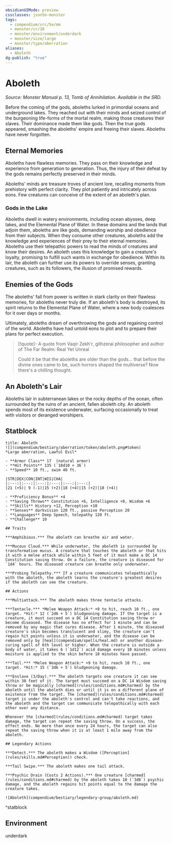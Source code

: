 ```yaml
---
obsidianUIMode: preview
cssclasses: json5e-monster
tags:
  - compendium/src/5e/mm
  - monster/cr/10
  - monster/environment/underdark
  - monster/size/large
  - monster/type/aberration
aliases:
  - Aboleth
dg-publish: "true"
---
```

# Aboleth
*Source: Monster Manual p. 13, Tomb of Annihilation. Available in the SRD.*  

Before the coming of the gods, aboleths lurked in primordial oceans and underground lakes. They reached out with their minds and seized control of the burgeoning life-forms of the mortal realm, making those creatures their slaves. Their dominance made them like gods. Then the true gods appeared, smashing the aboleths' empire and freeing their slaves. Aboleths have never forgotten.

## Eternal Memories

Aboleths have flawless memories. They pass on their knowledge and experience from generation to generation. Thus, the injury of their defeat by the gods remains perfectly preserved in their minds.

Aboleths' minds are treasure troves of ancient lore, recalling moments from prehistory with perfect clarity. They plot patiently and intricately across eons. Few creatures can conceive of the extent of an aboleth's plan.

### Gods in the Lake

Aboleths dwell in watery environments, including ocean abysses, deep lakes, and the Elemental Plane of Water. In these domains and the lands that adjoin them, aboleths are like gods, demanding worship and obedience from their subjects. When they consume other creatures, aboleths add the knowledge and experiences of their prey to their eternal memories. Aboleths use their telepathic powers to read the minds of creatures and know their desires. An aboleth uses this knowledge to gain a creature's loyalty, promising to fulfill such wants in exchange for obedience. Within its lair, the aboleth can further use its powers to override senses, granting creatures, such as its followers, the illusion of promised rewards.

## Enemies of the Gods

The aboleths' fall from power is written in stark clarity on their flawless memories, for aboleths never truly die. If an aboleth's body is destroyed, its spirit returns to the Elemental Plane of Water, where a new body coalesces for it over days or months.

Ultimately, aboleths dream of overthrowing the gods and regaining control of the world. Aboleths have had untold eons to plot and to prepare their plans for perfect execution.

> [!quote]- A quote from Vaqir Zekh'r, githzerai philosopher and author of The Far Realm: Real Yet Unreal  
> 
> Could it be that the aboleths are older than the gods... that before the divine ones came to be, such horrors shaped the multiverse? Now there's a chilling thought.

## An Aboleth's Lair

Aboleths lair in subterranean lakes or the rocky depths of the ocean, often surrounded by the ruins of an ancient, fallen aboleth city. An aboleth spends most of its existence underwater, surfacing occasionally to treat with visitors or deranged worshipers.

## Statblock

```ad-statblock
title: Aboleth
![](compendium/bestiary/aberration/token/aboleth.png#token)
*Large aberration, Lawful Evil*

- **Armor Class** 17  (natural armor)
- **Hit Points** 135 (`18d10 + 36`)
- **Speed** 10 ft., swim 40 ft.

|STR|DEX|CON|INT|WIS|CHA|
|:---:|:---:|:---:|:---:|:---:|:---:|
|21 (+5)| 9 (-1)|15 (+2)|18 (+4)|15 (+2)|18 (+4)|

- **Proficiency Bonus** +4
- **Saving Throws** Constitution +6, Intelligence +8, Wisdom +6
- **Skills** History +12, Perception +10
- **Senses** darkvision 120 ft., passive Perception 20
- **Languages** Deep Speech, telepathy 120 ft.
- **Challenge** 10

## Traits

***Amphibious.*** The aboleth can breathe air and water.

***Mucous Cloud.*** While underwater, the aboleth is surrounded by transformative mucus. A creature that touches the aboleth or that hits it with a melee attack while within 5 feet of it must make a DC 14 Constitution saving throw. On a failure, the creature is diseased for `1d4` hours. The diseased creature can breathe only underwater.

***Probing Telepathy.*** If a creature communicates telepathically with the aboleth, the aboleth learns the creature's greatest desires if the aboleth can see the creature.

## Actions

***Multiattack.*** The aboleth makes three tentacle attacks.

***Tentacle.*** *Melee Weapon Attack:* +9 to hit, reach 10 ft., one target. *Hit:* 12 (`2d6 + 5`) bludgeoning damage. If the target is a creature, it must succeed on a DC 14 Constitution saving throw or become diseased. The disease has no effect for 1 minute and can be removed by any magic that cures disease. After 1 minute, the diseased creature's skin becomes translucent and slimy, the creature can't regain hit points unless it is underwater, and the disease can be removed only by [heal](compendium/spells/heal.md) or another disease-curing spell of 6th level or higher. When the creature is outside a body of water, it takes 6 (`1d12`) acid damage every 10 minutes unless moisture is applied to the skin before 10 minutes have passed.

***Tail.*** *Melee Weapon Attack:* +9 to hit, reach 10 ft., one target. *Hit:* 15 (`3d6 + 5`) bludgeoning damage.

***Enslave (3/Day).*** The aboleth targets one creature it can see within 30 feet of it. The target must succeed on a DC 14 Wisdom saving throw or be magically [charmed](rules/conditions.md#charmed) by the aboleth until the aboleth dies or until it is on a different plane of existence from the target. The [charmed](rules/conditions.md#charmed) target is under the aboleth's control and can't take reactions, and the aboleth and the target can communicate telepathically with each other over any distance.

Whenever the [charmed](rules/conditions.md#charmed) target takes damage, the target can repeat the saving throw. On a success, the effect ends. No more than once every 24 hours, the target can also repeat the saving throw when it is at least 1 mile away from the aboleth.

## Legendary Actions

***Detect.*** The aboleth makes a Wisdom ([Perception](rules/skills.md#Perception)) check.

***Tail Swipe.*** The aboleth makes one tail attack.

***Psychic Drain (Costs 2 Actions).*** One creature [charmed](rules/conditions.md#charmed) by the aboleth takes 10 (`3d6`) psychic damage, and the aboleth regains hit points equal to the damage the creature takes.

![Aboleth](compendium/bestiary/legendary-group/aboleth.md)
```
^statblock

## Environment

underdark